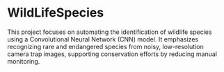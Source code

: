 # WildLifeSpecies
This project focuses on automating the identification of wildlife species using a Convolutional Neural Network (CNN) model. It emphasizes recognizing rare and endangered species from noisy, low-resolution camera trap images, supporting conservation efforts by reducing manual monitoring.

